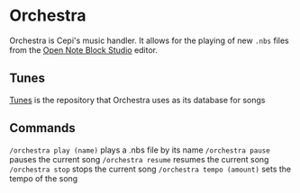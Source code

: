 # Orchestra

Orchestra is Cepi's music handler. It allows for the playing of new
 `.nbs` files from the [Open Note Block Studio](https://opennbs.org/) editor.

## Tunes

[Tunes](https://github.cepi.world/Tunes) is the repository that Orchestra uses as its database for songs

## Commands

`/orchestra play (name)` plays a .nbs file by its name
`/orchestra pause` pauses the current song
`/orchestra resume` resumes the current song
`/orchestra stop` stops the current song
`/orchestra tempo (amount)` sets the tempo of the song